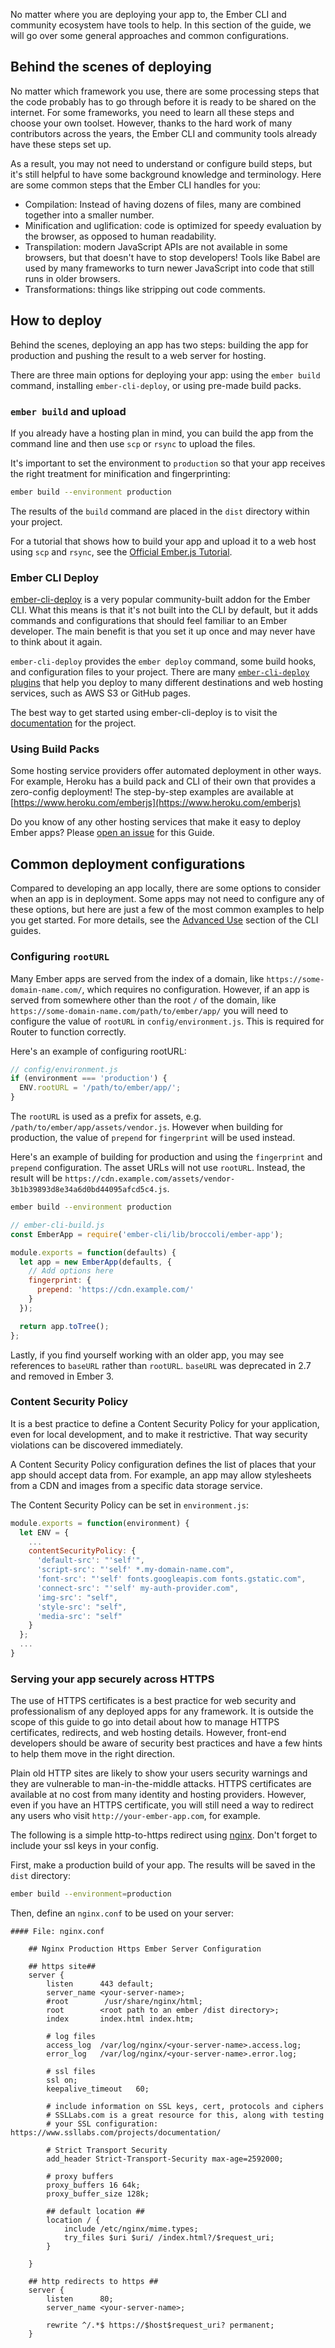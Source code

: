 No matter where you are deploying your app to, the Ember CLI and community ecosystem have tools to help. In this section of the guide, we will go over some general approaches and common configurations.

## Behind the scenes of deploying

No matter which framework you use, there are some processing steps that the code probably has to go through before it is ready to be shared on the internet. For some frameworks, you need to learn all these steps and choose your own toolset. However, thanks to the hard work of many contributors across the years, the Ember CLI and community tools already have these steps set up.

As a result, you may not need to understand or configure build steps, but it's still helpful to have some background knowledge and terminology. Here are some common steps that the Ember CLI handles for you:

- Compilation: Instead of having dozens of files, many are combined together into a smaller number.
- Minification and uglification: code is optimized for speedy evaluation by the browser, as opposed to human readability.
- Transpilation: modern JavaScript APIs are not available in some browsers, but that doesn't have to stop developers! Tools like Babel are used by many frameworks to turn newer JavaScript into code that still runs in older browsers.
- Transformations: things like stripping out code comments.

## How to deploy

Behind the scenes, deploying an app has two steps: building the app for production and pushing the result to a web server for hosting.

There are three main options for deploying your app: using the `ember build` command, installing `ember-cli-deploy`, or using pre-made build packs.

### `ember build` and upload

If you already have a hosting plan in mind, you can build the app from the command line and then use `scp` or `rsync` to upload the files.

It's important to set the environment to `production` so that your app receives the right treatment for minification and fingerprinting:

```bash
ember build --environment production
```

The results of the `build` command are placed in the `dist` directory within your project.

For a tutorial that shows how to build your app and upload it to a web host using `scp` and `rsync`, see the [Official Ember.js Tutorial](https://guides.emberjs.com/release/tutorial/deploying/).

### Ember CLI Deploy

[ember-cli-deploy](http://ember-cli-deploy.com/) is a very popular community-built addon for the Ember CLI. What this means is that it's not built into the CLI by default, but it adds commands and configurations that should feel familiar to an Ember developer. The main benefit is that you set it up once and may never have to think about it again.

`ember-cli-deploy` provides the `ember deploy` command, some build hooks, and configuration files to your project. There are many [`ember-cli-deploy` plugins](https://www.emberobserver.com/categories/ember-cli-deploy-plugins) that help you deploy to many different destinations and web hosting services, such as AWS S3 or GitHub pages.

The best way to get started using ember-cli-deploy is to visit the [documentation](http://ember-cli-deploy.com/) for the project.

### Using Build Packs

Some hosting service providers offer automated deployment in other ways.
For example, Heroku has a build pack and CLI of their own that provides a zero-config deployment! The step-by-step examples are available at [https://www.heroku.com/emberjs](https://www.heroku.com/emberjs)

Do you know of any other hosting services that make it easy to deploy Ember apps?
Please [open an issue](https://github.com/ember-learn/cli-guides-source) for this Guide.

## Common deployment configurations

Compared to developing an app locally, there are some options to consider when an app is in deployment. Some apps may not need to configure any of these options, but here are just a few of the most common examples to help you get started. For more details, see the [Advanced Use](../../advanced-use/) section of the CLI guides.

### Configuring `rootURL`

<!-- older docs reference the "History API". Is that still a thing? I took it out. (Jen) -->

Many Ember apps are served from the index of a domain, like `https://some-domain-name.com/`, which requires no configuration. However, if an app is served from somewhere other than the root `/` of the domain, like `https://some-domain-name.com/path/to/ember/app/`
you will need to configure the value of `rootURL` in `config/environment.js`.
This is required for Router to function correctly.

Here's an example of configuring rootURL:

```javascript
// config/environment.js
if (environment === 'production') {
  ENV.rootURL = '/path/to/ember/app/';
}
```

The `rootURL` is used as a prefix for assets, e.g. `/path/to/ember/app/assets/vendor.js`. However when
building for production, the value of `prepend` for `fingerprint` will be used instead.

Here's an example of building for production and using the `fingerprint` and `prepend` configuration. The asset URLs will not use `rootURL`. Instead, the result will be
`https://cdn.example.com/assets/vendor-3b1b39893d8e34a6d0bd44095afcd5c4.js`.

```bash
ember build --environment production
```

```javascript
// ember-cli-build.js
const EmberApp = require('ember-cli/lib/broccoli/ember-app');

module.exports = function(defaults) {
  let app = new EmberApp(defaults, {
    // Add options here
    fingerprint: {
      prepend: 'https://cdn.example.com/'
    }
  });

  return app.toTree();
};
```

Lastly, if you find yourself working with an older app, you may see references to `baseURL` rather than `rootURL`. `baseURL` was deprecated in 2.7 and removed in Ember 3.

### Content Security Policy

It is a best practice to define a Content Security Policy for your application, even for local development, and to make it restrictive. That way security violations can be discovered immediately.

A Content Security Policy configuration defines the list of places that your app should accept data from. For example, an app may allow stylesheets from a CDN and images from a specific data storage service.

The Content Security Policy can be set in `environment.js`:

```javascript
module.exports = function(environment) {
  let ENV = {
    ...
    contentSecurityPolicy: {
      'default-src': "'self'",
      'script-src': "'self' *.my-domain-name.com",
      'font-src': "'self' fonts.googleapis.com fonts.gstatic.com",
      'connect-src': "'self' my-auth-provider.com",
      'img-src': "self",
      'style-src': "self",
      'media-src': "self"
    }
  };
  ...
}
```

<!-- we need to inline some of this info
For more information, see the [`ember-cli-content-security-policy` README.]( https://github.com/rwjblue/ember-cli-content-security-policy)
-->

### Serving your app securely across HTTPS

The use of HTTPS certificates is a best practice for web security and professionalism of any deployed apps for any framework. It is outside the scope of this guide to go into detail about how to manage HTTPS certificates, redirects, and web hosting details. However, front-end developers should be aware of security best practices and have a few hints to help them move in the right direction.

Plain old HTTP sites are likely to show your users security warnings and they are vulnerable to man-in-the-middle attacks. HTTPS certificates are available at no cost from many identity and hosting providers. However, even if you have an HTTPS certificate, you will still need a way to redirect any users who visit `http://your-ember-app.com`, for example.

The following is a simple http-to-https redirect using [nginx](https://nginx.org/en/). Don't forget to include your ssl keys in your config.

First, make a production build of your app. The results will be saved in the `dist` directory:

```bash
ember build --environment=production
```

<!-- Where does this file go, exactly? -->
Then, define an `nginx.conf` to be used on your server:

```text
#### File: nginx.conf

    ## Nginx Production Https Ember Server Configuration

    ## https site##
    server {
        listen      443 default;
        server_name <your-server-name>;
        #root        /usr/share/nginx/html;
        root        <root path to an ember /dist directory>;
        index       index.html index.htm;

        # log files
        access_log  /var/log/nginx/<your-server-name>.access.log;
        error_log   /var/log/nginx/<your-server-name>.error.log;

        # ssl files
        ssl on;
        keepalive_timeout   60;

        # include information on SSL keys, cert, protocols and ciphers
        # SSLLabs.com is a great resource for this, along with testing
        # your SSL configuration: https://www.ssllabs.com/projects/documentation/

        # Strict Transport Security
        add_header Strict-Transport-Security max-age=2592000;

        # proxy buffers
        proxy_buffers 16 64k;
        proxy_buffer_size 128k;

        ## default location ##
        location / {
            include /etc/nginx/mime.types;
            try_files $uri $uri/ /index.html?/$request_uri;
        }

    }

    ## http redirects to https ##
    server {
        listen      80;
        server_name <your-server-name>;

        rewrite ^/.*$ https://$host$request_uri? permanent;
    }
```

